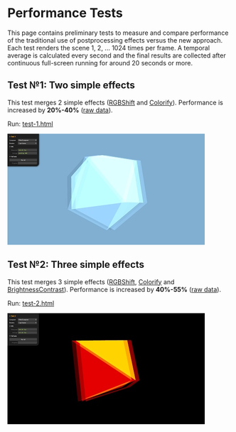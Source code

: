 # Performance Tests

This page contains preliminary tests to measure and compare performance of the
traditional use of postprocessing effects versus the new approach. Each test
renders the scene 1, 2, ... 1024 times per frame. A temporal average is
calculated every second and the final results are collected after continuous
full-screen running for around 20 seconds or more.



## Test №1: Two simple effects

This test merges 2 simple effects ([RGBShift](../gallery/index.md#rgbshift)
and [Colorify](../gallery/index.md#colorify)). Performance is increased by
**20%-40%** ([raw data](test-1/rawdata.md)).

Run: [test-1.html](test-1/index.html)
	
[<img src="test-1/snapshot.jpg">](test-1/index.html)



## Test №2: Three simple effects</small>

This test merges 3 simple effects ([RGBShift](../gallery/index.md#rgbshift),
[Colorify](../gallery/index.md#colorify) and [BrightnessContrast](../gallery/index.md#brightnesscontrast)).
Performance is increased by **40%-55%** ([raw data](test-2/rawdata.md)).

Run: [test-2.html](test-2/index.html)
	
[<img src="test-2/snapshot.jpg">](test-2/index.html)


<!--
## Test 3<br><small>[Merging 4 shaders in one]</small>

This test merges 4 simple shaders ([RGBShiftShader](../gallery/index.md#rgbshiftshader),
[FilmShader](../gallery/index.md#filmshader),
[VignetteShader](../gallery/index.md#vignetteshader) and
[BleachBypassShader](../gallery/index.md#bleachbypassshader)) into one OOPS
shader. The shader is used by a ShaderPass in an EffectComposer.
Merging increases performance by **70%-100%** ([details](test-3/details.md)).

Run: [test-3.html](test-3/index.html)
	
[<img src="test-3/snapshot.jpg">](test-3/index.html)



## Test 4<br><small>[Merging shaders with many samplings]</small>

This test merges 2 shaders ([HalftoneShader](../gallery/index.md#halftoneshader)
and [ConvolutionShader](../gallery/index.md#convolutionshader)) into one OOPS
shader. The shader is used by a ShaderPass in an EffectComposer. The shaders
samples a texture 109 and 25 times. Using the shaders in separate passes results
in 109+25=134 samplings per fragment, while merging the shaders results to 
109&times;25=2725 samplings. The overall results is that in this case merging
**decreases performance by 65%-80%** ([details](test-4/details.md)).

Run: [test-4.html](test-4/index.html)
	
[<img src="test-4/snapshot.jpg">](test-4/index.html)




## Test 5<br><small>[Splitting shaders with many samplings]</small>

This test uses 2 shaders ([HalftoneShader](../gallery/index.md#halftoneshader)
and [ConvolutionShader](../gallery/index.md#convolutionshader)) automatically
split into to separate passes. The performance increase is because of baked
uniforms. The overall results is that in this case splitting
**increases performance by 5%-70%** ([details](test-5/details.md)).

Run: [test-5.html](test-5/index.html)
	
[<img src="test-5/snapshot.jpg">](test-5/index.html)

-->